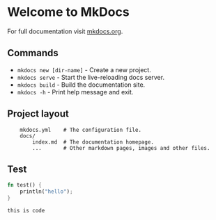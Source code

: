 # Welcome to MkDocs

For full documentation visit [mkdocs.org](https://www.mkdocs.org).

## Commands

* `mkdocs new [dir-name]` - Create a new project.
* `mkdocs serve` - Start the live-reloading docs server.
* `mkdocs build` - Build the documentation site.
* `mkdocs -h` - Print help message and exit.

## Project layout

```title="hello world"
    mkdocs.yml    # The configuration file.
    docs/
        index.md  # The documentation homepage.
        ...       # Other markdown pages, images and other files.
```


## Test

```rust
fn test() {
    println("hello");
}
```

`this is code`